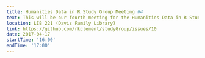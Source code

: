 ```yaml
---
title: Humanities Data in R Study Group Meeting #4
text: This will be our fourth meeting for the Humanities Data in R Study Group.
location: LIB 221 (Davis Family Library)
link: https://github.com/rkclement/studyGroup/issues/10
date: 2017-04-17
startTime: '16:00'
endTime: '17:00'
---
```

